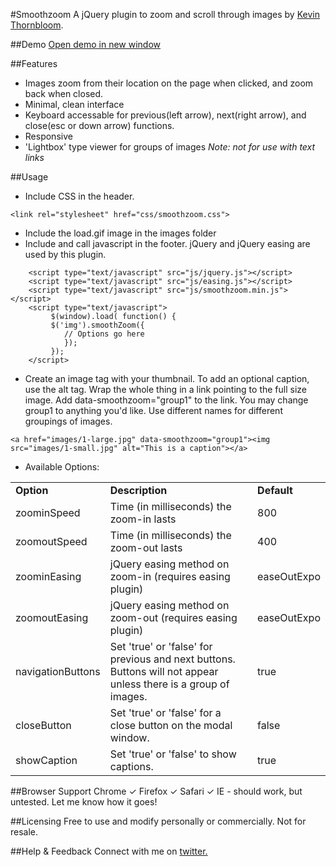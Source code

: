 #Smoothzoom
A jQuery plugin to zoom and scroll through images by <a href="http://kthornbloom.com">Kevin Thornbloom</a>.

##Demo
<a href="http://kthornbloom.com/smoothzoom" target="_blank">Open demo in new window</a>

##Features

- Images zoom from their location on the page when clicked, and zoom back when closed. 
- Minimal, clean interface
- Keyboard accessable for previous(left arrow), next(right arrow), and close(esc or down arrow) functions.
- Responsive
- 'Lightbox' type viewer for groups of images
<i>Note: not for use with text links</i>

##Usage
- Include CSS in the header.

```
<link rel="stylesheet" href="css/smoothzoom.css">
```
- Include the load.gif image in the images folder
- Include and call javascript in the footer. jQuery and jQuery easing are used by this plugin.

```
	<script type="text/javascript" src="js/jquery.js"></script>
	<script type="text/javascript" src="js/easing.js"></script>
	<script type="text/javascript" src="js/smoothzoom.min.js"></script>
	<script type="text/javascript">
		 $(window).load( function() {
		 $('img').smoothZoom({
        	// Options go here
        	});
		 });
	</script>

```
- Create an image tag with your thumbnail.  To add an optional caption, use the alt tag. Wrap the whole thing in a link pointing to the full size image. Add data-smoothzoom="group1" to the link. You may change group1 to anything you'd like.
Use different names for different groupings of images.
```
<a href="images/1-large.jpg" data-smoothzoom="group1"><img src="images/1-small.jpg" alt="This is a caption"></a>
```
- Available Options:
<table class="rwd-table">
	<tbody><tr>
		<td><b>Option</b></td>
		<td><b>Description</b></td>
		<td><b>Default</b></td>
	</tr>
	<tr>
		<td>zoominSpeed</td>
		<td>Time (in milliseconds) the zoom-in lasts</td>
		<td>800</td>
	</tr>
	<tr>
		<td>zoomoutSpeed</td>
		<td>Time (in milliseconds) the zoom-out lasts</td>
		<td>400</td>
	</tr>
	<tr>
		<td>zoominEasing</td>
		<td>jQuery easing method on zoom-in (requires easing plugin)</td>
		<td>easeOutExpo</td>
	</tr>
	<tr>
		<td>zoomoutEasing</td>
		<td>jQuery easing method on zoom-out (requires easing plugin)</td>
		<td>easeOutExpo</td>
	</tr>
	<tr>
		<td>navigationButtons</td>
		<td>Set 'true' or 'false' for previous and next buttons. Buttons will not appear unless there is a group of images.</td>
		<td>true</td>
	</tr>
	<tr>
		<td>closeButton</td>
		<td>Set 'true' or 'false' for a close button on the modal window.</td>
		<td>false</td>
	</tr>
	<tr>
		<td>showCaption</td>
		<td>Set 'true' or 'false' to show captions.</td>
		<td>true</td>
	</tr>
</tbody></table>

##Browser Support
Chrome ✓
Firefox ✓
Safari ✓
IE - should work, but untested. Let me know how it goes!

##Licensing
Free to use and modify personally or commercially. Not for resale. 

##Help & Feedback
Connect with me on <a href="https://twitter.com/kthornbloom" target="_blank">twitter.</a>
